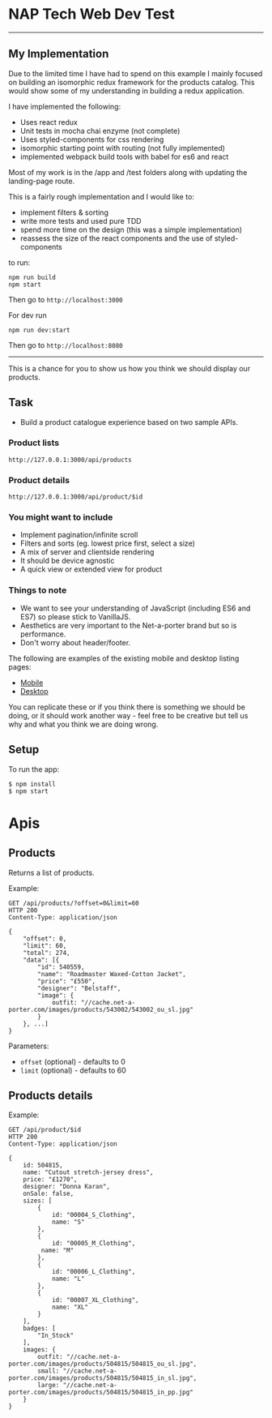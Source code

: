 # NAP Tech Web Dev Test
___
## My Implementation
Due to the limited time I have had to spend on this example I mainly focused on
building an isomorphic redux framework for the products catalog. This would show some of my 
understanding in building a redux application.

I have implemented the following:

- Uses react redux
- Unit tests in mocha chai enzyme (not complete)
- Uses styled-components for css rendering
- isomorphic starting point with routing (not fully implemented)
- implemented webpack build tools with babel for es6 and react

Most of my work is in the /app and /test folders along with updating the landing-page route.

This is a fairly rough implementation and I would like to:

- implement filters & sorting
- write more tests and used pure TDD
- spend more time on the design (this was a simple implementation)
- reassess the size of the react components and the use of styled-components

to run:
```
npm run build
npm start

```
Then go to `http://localhost:3000`


For dev run
```
npm run dev:start
```
Then go to `http://localhost:8080`
___

This is a chance for you to show us how you think we should display our products.

## Task

* Build a product catalogue experience based on two sample APIs.

### Product lists
    http://127.0.0.1:3000/api/products

### Product details
    http://127.0.0.1:3000/api/product/$id  

### You might want to include

* Implement pagination/infinite scroll
* Filters and sorts (eg. lowest price first, select a size)
* A mix of server and clientside rendering
* It should be device agnostic
* A quick view or extended view for product

### Things to note

* We want to see your understanding of JavaScript (including ES6 and ES7) so please stick to VanillaJS.
* Aesthetics are very important to the Net-a-porter brand but so is performance.
* Don't worry about header/footer.

The following are examples of the existing mobile and desktop listing pages:

* [Mobile](public/images/mobile.jpg)
* [Desktop](public/images/desktop.jpg)

You can replicate these or if you think there is something we should be doing, or it should work another way - feel free to be creative but tell us why and what you think we are doing wrong.


## Setup

To run the app:

```shell
$ npm install
$ npm start
```

# Apis

## Products

Returns a list of products.

Example:

```
GET /api/products/?offset=0&limit=60
HTTP 200
Content-Type: application/json

{
    "offset": 0,
    "limit": 60,
    "total": 274,
    "data": [{
        "id": 540559,
        "name": "Roadmaster Waxed-Cotton Jacket",
        "price": "£550",
        "designer": "Belstaff",
        "image": {
            outfit: "//cache.net-a-porter.com/images/products/543002/543002_ou_sl.jpg"
        }
    }, ...]
}
```

Parameters:

* `offset` (optional) - defaults to 0
* `limit` (optional) - defaults to 60

## Products details

Example:

```
GET /api/product/$id
HTTP 200
Content-Type: application/json

{
    id: 504815,
    name: "Cutout stretch-jersey dress",
    price: "£1270",
    designer: "Donna Karan",
    onSale: false,
    sizes: [
        {
            id: "00004_S_Clothing",
            name: "S"
        },
        {
            id: "00005_M_Clothing",
         name: "M"
        },
        {
            id: "00006_L_Clothing",
            name: "L"
        },
        {
            id: "00007_XL_Clothing",
            name: "XL"
        }
    ],
    badges: [
        "In_Stock"
    ],
    images: {
        outfit: "//cache.net-a-porter.com/images/products/504815/504815_ou_sl.jpg",
        small: "//cache.net-a-porter.com/images/products/504815/504815_in_sl.jpg",
        large: "//cache.net-a-porter.com/images/products/504815/504815_in_pp.jpg"
    }
}
```
